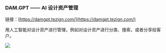 ### DAM.GPT —— AI 设计资产管理

链接：[https://damgpt.tezign.com/](https://damgpt.tezign.com/)

用人工智能对设计资产进行管理，例如对设计资产进行分类、搜索，或者分享给客户。

[![](https://pic.ftium4.com/2023-04-23-16822612330652.png)](https://pic.ftium4.com/2023-04-23-16822612330652.png)